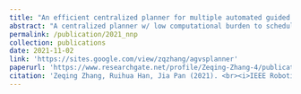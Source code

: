 ```yaml
---
title: "An efficient centralized planner for multiple automated guided vehicles at the crossroad of polynomial curves"
abstract: "A centralized planner w/ low computational burden to schedule multiple AGVs/mobile robots at the intersection of polynomial curves. <br/><img src='/images/publications/2021_nnp.jpg'>"
permalink: /publication/2021_nnp
collection: publications
date: 2021-11-02
link: 'https://sites.google.com/view/zqzhang/agvsplanner'
paperurl: 'https://www.researchgate.net/profile/Zeqing-Zhang-4/publication/355863030_An_Efficient_Centralized_Planner_for_Multiple_Automated_Guided_Vehicles_at_the_Crossroad_of_Polynomial_Curves/links/6281b63e37329433d9b506d8/An-Efficient-Centralized-Planner-for-Multiple-Automated-Guided-Vehicles-at-the-Crossroad-of-Polynomial-Curves.pdf'
citation: 'Zeqing Zhang, Ruihua Han, Jia Pan (2021). <br><i>IEEE Robotics and Automation Letters</i>.'
---
```


